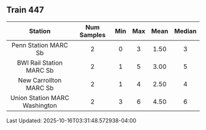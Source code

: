 ## Train 447

| Station | Num Samples | Min | Max | Mean | Median |
| :-----: | :---------: | :-: | :-: | :--: | :----: |
| Penn Station MARC Sb | 2 | 0 | 3 | 1.50 | 3 |
| BWI Rail Station MARC Sb | 2 | 1 | 5 | 3.00 | 5 |
| New Carrollton MARC Sb | 2 | 1 | 4 | 2.50 | 4 |
| Union Station MARC Washington | 2 | 3 | 6 | 4.50 | 6 |


Last Updated: 2025-10-16T03:31:48.572938-04:00